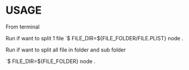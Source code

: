 # USAGE
From terminal 

Run if want to split 1 file
`$ FILE_DIR=${FILE_FOLDER/FILE.PLIST} node .

Run if want to split all file in folder and sub folder

`$ FILE_DIR=${FILE_FOLDER} node .
